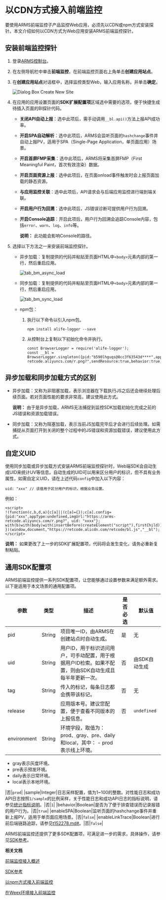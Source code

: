 # 以CDN方式接入前端监控

要使用ARMS前端监控子产品监控Web应用，必须先以CDN或npm方式安装探针。本文介绍如何以CDN方式为Web应用安装ARMS前端监控探针。

## 安装前端监控探针

1.  登录[ARMS控制台](https://arms-ap-southeast-1.console.aliyun.com/#/home)。

2.  在左侧导航栏中单击**前端监控**，在前端监控页面右上角单击**创建应用站点**。

3.  在**创建应用站点**对话框中，选择监控类型Web，输入应用名称，并单击**确定**。

    ![Dialog Box Create New Site](https://static-aliyun-doc.oss-accelerate.aliyuncs.com/assets/img/zh-CN/8178338951/p43513.png)

4.  在应用的应用设置页面的**SDK扩展配置项**区域选中需要的选项，便于快捷生成待插入页面的BI探针代码。

    -   **关闭API自动上报**：选中此项后，需手动调用`__bl.api()`方法上报API成功率。
    -   **开启SPA自动解析**：选中此项后，ARMS会监听页面的`hashchange`事件并自动上报PV，适用于SPA（Single-Page Application，单页面应用）场景。
    -   **开启首屏FMP采集**：选中此项后，ARMS将采集首屏FMP（First Meaningful Paint，首次有效渲染）数据。
    -   **开启页面资源上报**：选中此项后，在页面onload事件触发时会上报页面加载的静态资源。
    -   **与应用监控关联**：选中此项后，API请求会与后端应用监控进行端到端关联。
    -   **开启用户行为回溯**：选中此项后，JS错误诊断可提供用户行为回溯。
    -   **开启Console追踪**：开启此项后，用户行为回溯会追踪Console内容，包括`error`、`warn`、`log`、`info`等。

        **说明：** 此功能会影响Console的路径。

5.  选择以下方法之一来安装前端监控探针。

    -   异步加载：复制提供的代码并粘贴至页面HTML中`<body>`元素内部的第一行，然后重启应用。

        ![tab_bm_async_load](https://static-aliyun-doc.oss-accelerate.aliyuncs.com/assets/img/zh-CN/8178338951/p120732.png)

    -   同步加载：复制提供的代码并粘贴至页面HTML中`<body>`元素内部的第一行，然后重启应用。

        ![tab_bm_sync_load](https://static-aliyun-doc.oss-accelerate.aliyuncs.com/assets/img/zh-CN/8178338951/p120734.png)

    -   npm包：
        1.  执行以下命令以引入npm包。

            ```
            npm install alife-logger --save
            ```

        2.  从控制台上复制以下初始化命令并执行。

            ```
            const BrowserLogger = require('alife-logger');
            const __bl = BrowserLogger.singleton({pid:"b590lhguqs@8cc3f63543d****",appType:"web",imgUrl:"https://arms-retcode.aliyuncs.com/r.png?",sendResource:true,behavior:true,enableLinkTrace:true,enableConsole:true});
            ```


## 异步加载和同步加载方式的区别

-   异步加载：又称为非阻塞加载，表示浏览器在下载执行JS之后还会继续处理后续页面。若对页面性能的要求非常高，建议使用此方式。

    **说明：** 由于是异步加载，ARMS无法捕捉到监控SDK加载初始化完成之前的JS错误和资源加载错误。

-   同步加载：又称为阻塞加载，表示当前JS加载完毕后才会进行后续处理。如需捕捉从页面打开到关闭的整个过程中的JS错误和资源加载错误，建议使用此方式。

## 自定义UID

使用同步加载或异步加载方式安装ARMS前端监控探针时，Web端SDK会自动生成UID来统计UV等信息。自动生成的UID可以用来区分用户的标识，但不具有业务属性，如需自定义UID，请在上述代码`config`中加入以下内容：

```
uid: "xxx" // 该值用于区分用户的标识，根据业务设置。
```

例如：

```
<script>
!(function(c,b,d,a){c[a]||(c[a]={});c[a].config={pid:"xxx",appType:undefined,imgUrl:"https://arms-retcode.aliyuncs.com/r.png?", uid: "xxxx"};
with(b)with(body)with(insertBefore(createElement("script"),firstChild))setAttribute("crossorigin","",src=d)
})(window,document,"https://retcode.alicdn.com/retcode/bl.js","__bl");
</script>
```

**说明：** 如果更改了上一步的SDK扩展配置项，代码将会发生变化，请务必重新复制粘贴。

## 通用SDK配置项

ARMS前端监控提供一系列SDK配置项，让您能够通过设置参数来满足额外需求。以下是适用于本文场景的通用配置项。

|参数|类型|描述|是否必选|默认值|
|--|--|--|----|---|
|pid|String|项目唯一ID，由ARMS在创建站点时自动生成。|是|无|
|uid|String|用户ID，用于标识访问用户，可手动配置，用于根据用户ID检索。如果不配置，则由SDK自动生成且每半年更新一次。|否|由SDK自动生成|
|tag|String|传入的标记，每条日志都会携带该标记。|否|无|
|release|String|应用版本号。建议您配置，便于查看不同版本的上报信息。|否|`undefined`|
|environment|String|环境字段，取值为：prod、gray、pre、daily和local，其中： -   prod表示线上环境。
-   gray表示灰度环境。
-   pre表示预发环境。
-   daily表示日常环境。
-   local表示本地环境。

|否|`prod`|
|sample|Integer|日志采样配置，值为1~100的整数。对性能日志和成功API日志按照`1/sample`的比例采样，关于性能日志和成功API日志的指标说明，请参见[统计指标说明](/intl.zh-CN/前端监控/统计指标说明.md)。|否|`1`|
|behavior|Boolean|是否为了便于排查错误而记录报错的用户行为。|否|`true`|
|enableSPA|Boolean|监听页面的hashchange事件并重新上报PV，适用于单页面应用场景。|否|`false`|
|enableLinkTrace|Boolean|进行前后端链路追踪，请参见[t152278.md\#](/intl.zh-CN/前端监控/使用教程/使用前后端链路追踪诊断API错误原因.md)。|否|`false`|

ARMS前端监控还提供了更多SDK配置项，可满足进一步的需求，具体操作，请参见[SDK参考](/intl.zh-CN/前端监控/SDK参考.md)。

**相关文档**  


[前端监控接入概述](/intl.zh-CN/前端监控/接入前端监控/前端监控接入概述.md)

[SDK参考](/intl.zh-CN/前端监控/SDK参考.md)

[以npm方式接入前端监控](/intl.zh-CN/前端监控/接入前端监控/Web场景/以npm方式接入前端监控.md)

[在Weex环境接入前端监控](/intl.zh-CN/前端监控/接入前端监控/Weex场景/在Weex环境接入前端监控.md)


